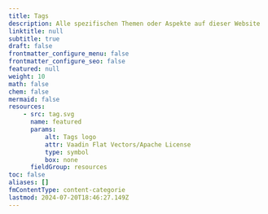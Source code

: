 ```yaml
---
title: Tags
description: Alle spezifischen Themen oder Aspekte auf dieser Website
linktitle: null
subtitle: true
draft: false
frontmatter_configure_menu: false
frontmatter_configure_seo: false
featured: null
weight: 10
math: false
chem: false
mermaid: false
resources:
    - src: tag.svg
      name: featured
      params:
          alt: Tags logo
          attr: Vaadin Flat Vectors/Apache License
          type: symbol
          box: none
      fieldGroup: resources
toc: false
aliases: []
fmContentType: content-categorie
lastmod: 2024-07-20T18:46:27.149Z
---
```

